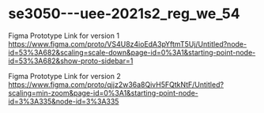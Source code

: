 # se3050---uee-2021s2_reg_we_54

Figma Prototype Link for version 1
https://www.figma.com/proto/VS4U8z4ioEdA3pYftmT5Uj/Untitled?node-id=53%3A682&scaling=scale-down&page-id=0%3A1&starting-point-node-id=53%3A682&show-proto-sidebar=1

Figma Prototype Link for version 2
https://www.figma.com/proto/qjjz2w36a8QivH5FQtkNtF/Untitled?scaling=min-zoom&page-id=0%3A1&starting-point-node-id=3%3A335&node-id=3%3A335
